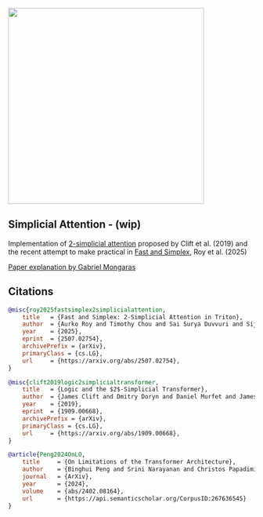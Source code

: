 <img src="./fig2.png" width="400px"></img>

## Simplicial Attention - (wip)

Implementation of [2-simplicial attention](https://arxiv.org/abs/1909.00668) proposed by Clift et al. (2019) and the recent attempt to make practical in [Fast and Simplex](https://arxiv.org/abs/2507.02754), Roy et al. (2025)

[Paper explanation by Gabriel Mongaras](https://www.youtube.com/watch?v=W-0LSbTnbVc)

## Citations

```bibtex
@misc{roy2025fastsimplex2simplicialattention,
    title   = {Fast and Simplex: 2-Simplicial Attention in Triton}, 
    author  = {Aurko Roy and Timothy Chou and Sai Surya Duvvuri and Sijia Chen and Jiecao Yu and Xiaodong Wang and Manzil Zaheer and Rohan Anil},
    year    = {2025},
    eprint  = {2507.02754},
    archivePrefix = {arXiv},
    primaryClass = {cs.LG},
    url     = {https://arxiv.org/abs/2507.02754}, 
}
```

```bibtex
@misc{clift2019logic2simplicialtransformer,
    title   = {Logic and the $2$-Simplicial Transformer}, 
    author  = {James Clift and Dmitry Doryn and Daniel Murfet and James Wallbridge},
    year    = {2019},
    eprint  = {1909.00668},
    archivePrefix = {arXiv},
    primaryClass = {cs.LG},
    url     = {https://arxiv.org/abs/1909.00668}, 
}
```

```bibtex
@article{Peng2024OnLO,
    title     = {On Limitations of the Transformer Architecture},
    author    = {Binghui Peng and Srini Narayanan and Christos Papadimitriou},
    journal   = {ArXiv},
    year      = {2024},
    volume    = {abs/2402.08164},
    url       = {https://api.semanticscholar.org/CorpusID:267636545}
}
```

